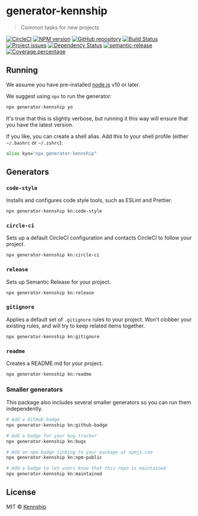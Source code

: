 # generator-kennship

> Common tasks for new projects

[![CircleCI][circleci-image]][circleci-url]
[![NPM version][npm-image]][npm-url]
[![GitHub repository][github-image]][github-url]
[![Build Status][travis-image]][travis-url]
[![Project issues][bugs-image]][bugs-url]
[![Dependency Status][daviddm-image]][daviddm-url]
[![semantic-release][semantic-release-image]][semantic-release-url]
[![Coverage percentage][coveralls-image]][coveralls-url]

## Running

We assume you have pre-installed [node.js](https://nodejs.org/) v10 or later.

We suggest using `npx` to run the generator:

```bash
npx generator-kennship yo
```

It's true that this is slightly verbose, but running it this way will ensure that you have the latest version.

If you like, you can create a shell alias. Add this to your shell profile (either `~/.bashrc` or `~/.zshrc`):

```bash
alias kyo="npx generator-kennship"
```

## Generators

### `code-style`

Installs and configures code style tools, such as ESLint and Prettier.

```bash
npx generator-kennship kn:code-style
```

### `circle-ci`

Sets up a default CircleCI configuration and contacts CircleCI to follow your project.

```bash
npx generator-kennship kn:circle-ci
```

### `release`

Sets up Semantic Release for your project.

```bash
npx generator-kennship kn:release
```

### `gitignore`

Applies a default set of `.gitignore` rules to your project. Won't clobber your existing rules, and will try to keep related items together.

```bash
npx generator-kennship kn:gitignore
```

### `readme`

Creates a README.md for your project.

```bash
npx generator-kennship kn:readme
```

### Smaller generators

This package also includes several smaller generators so you can run them independently.

```bash
# Add a GitHub badge
npx generator-kennship kn:github-badge

# Add a badge for your bug tracker
npx generator-kennship kn:bugs

# Add an npm badge linking to your package at npmjs.com
npx generator-kennship kn:npm-public

# Add a badge to let users know that this repo is maintained
npx generator-kennship kn:maintained
```

## License

MIT © [Kennship](https://kennship.com)

[npm-image]: https://badge.fury.io/js/generator-kennship.svg

[npm-url]: https://npmjs.org/package/generator-kennship

[travis-image]: https://travis-ci.org/ryaninvents/generator-kennship.svg?branch=master

[travis-url]: https://travis-ci.org/ryaninvents/generator-kennship

[daviddm-image]: https://david-dm.org/ryaninvents/generator-kennship.svg?theme=shields.io

[daviddm-url]: https://david-dm.org/ryaninvents/generator-kennship

[coveralls-image]: https://coveralls.io/repos/ryaninvents/generator-kennship/badge.svg

[coveralls-url]: https://coveralls.io/r/ryaninvents/generator-kennship

[circleci-image]: https://img.shields.io/circleci/project/github/kennship/generator-kennship/master.svg?logo=circleci

[circleci-url]: https://circleci.com/gh/kennship/generator-kennship

[github-image]: https://img.shields.io/github/stars/kennship/generator-kennship.svg?style=social

[github-url]: https://github.com/kennship/generator-kennship

[bugs-image]: https://img.shields.io/github/issues/kennship/generator-kennship.svg?logo=github

[bugs-url]: https://github.com/kennship/generator-kennship/issues

[semantic-release-image]: https://img.shields.io/badge/%20%20%F0%9F%93%A6%F0%9F%9A%80-semantic--release-e10079.svg

[semantic-release-url]: https://github.com/semantic-release/semantic-release
